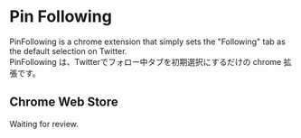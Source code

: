 # Pin Following

PinFollowing is a chrome extension that simply sets the "Following" tab as the default selection on Twitter.  
PinFollowing は、Twitterでフォロー中タブを初期選択にするだけの chrome 拡張です。

## Chrome Web Store

Waiting for review.
